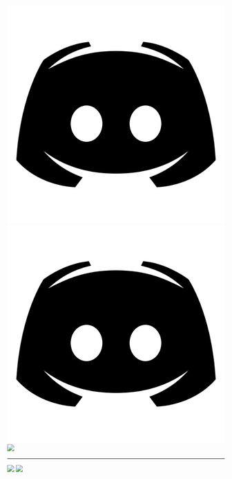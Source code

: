 ![](test/animateddiscord.svg)
[<img src="test/animateddiscord.svg">]()
![](https://my.mixtape.moe/xnaieq.svg)

---

![](https://cdn.rawgit.com/NNTin/test/fbe3b4e3/test/animateddiscord.svg1)
[<img src="https://cdn.rawgit.com/NNTin/test/fbe3b4e3/test/animateddiscord.svg">]()

